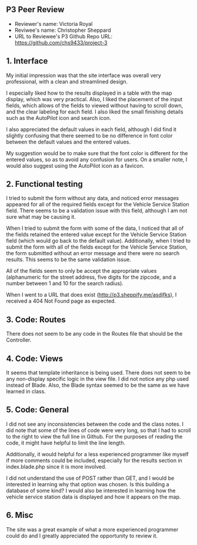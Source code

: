 ## P3 Peer Review

+ Reviewer's name: Victoria Royal
+ Reviwee's name: Christopher Sheppard
+ URL to Reviewee's P3 Github Repo URL: <https://github.com/chs9433/project-3>

## 1. Interface

My initial impression was that the site interface was overall very professional, with a clean and streamlined design.
 
I especially liked how to the results displayed in a table with the map display, which was very practical. Also, I liked the placement of the input fields, which allows of the fields to viewed without having to scroll down, and the clear labeling for each field. I also liked the small finishing details such as the AutoPilot icon and search icon.

I also appreciated the default values in each field, although I did find it slightly confusing that there seemed to be no difference in font color between the default values and the entered values.  

My suggestion would be to make sure that the font color is different for the entered values, so as to avoid any confusion for users. On a smaller note, I would also suggest using the AutoPilot icon as a favicon.

## 2. Functional testing

I tried to submit the form without any data, and noticed error messages appeared for all of the required fields except for the Vehicle Service Station field. There seems to be a validation issue with this field, although I am not sure what may be causing it.

When I tried to submit the form with some of the data, I noticed that all of the fields retained the entered value except for the Vehicle Service Station field (which would go back to the default value). Additionally, when I tried to submit the form with all of the fields except for the Vehicle Service Station, the form submitted without an error message and there were no search results. This seems to be the same validation issue. 

All of the fields seem to only be accept the appropriate values (alphanumeric for the street address, five digits for the zipcode, and a number between 1 and 10 for the search radius).

When I went to a URL that does exist (http://p3.sheppify.me/asdjfks), I received a 404 Not Found page as expected. 


## 3. Code: Routes

There does not seem to be any code in the Routes file that should be the Controller. 


## 4. Code: Views

It seems that template inheritance is being used. There does not seem to be any non-display specific logic in the view file. I did not notice any php used instead of Blade. Also, the Blade syntax seemed to be the same as we have learned in class.


## 5. Code: General

I did not see any inconsistencies between the code and the class notes. I did note that some of the lines of code were very long, so that I had to scroll to the right to view the full line in Github. For the purposes of reading the code, it might have helpful to limit the line length. 

Additionally, it would helpful for a less experienced programmer like myself if more comments could be included, especially for the results section in index.blade.php since it is more involved.

I did not understand the use of POST rather than GET, and I would be interested in learning why that option was chosen. Is this building a database of some kind? I would also be interested in learning how the vehicle service station data is displayed and how it appears on the map.

## 6. Misc
The site was a great example of what a more experienced programmer could do and I greatly appreciated the opportunity to review it.  